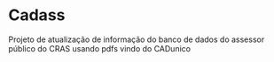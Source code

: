 # Cadass
Projeto de atualização de informação do banco de dados do assessor público do CRAS usando pdfs vindo do CADunico
